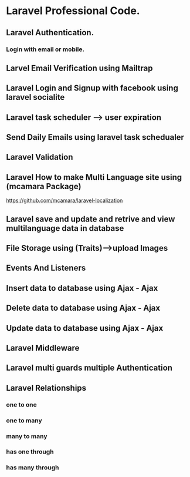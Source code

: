 # Laravel Professional Code.
## Laravel Authentication.
### Login with email or mobile.
## Larvel Email Verification using Mailtrap
## Laravel Login and Signup with facebook using laravel socialite
## Laravel task scheduler --> user expiration
## Send Daily Emails using laravel task schedualer
## Laravel Validation 
## Laravel How to make Multi Language site using (mcamara Package)
https://github.com/mcamara/laravel-localization
## Laravel save and update and retrive and view multilanguage data in database
## File Storage using (Traits)-->upload Images
## Events And Listeners
##  Insert data to database using Ajax - Ajax
##  Delete data to database using Ajax - Ajax
##  Update data to database using Ajax - Ajax
## Laravel Middleware
## Laravel multi guards multiple Authentication
## Laravel Relationships
### one to one
### one to many
### many to many 
### has one through 
### has many through 










